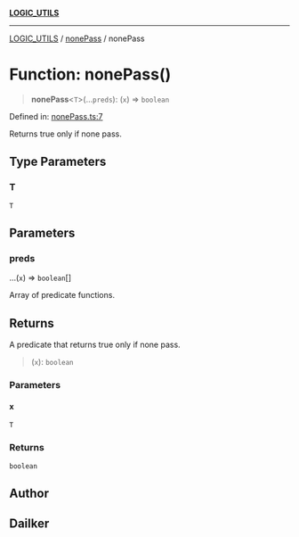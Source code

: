 [**LOGIC_UTILS**](../../README.md)

***

[LOGIC_UTILS](../../README.md) / [nonePass](../README.md) / nonePass

# Function: nonePass()

> **nonePass**\<`T`\>(...`preds`): (`x`) => `boolean`

Defined in: [nonePass.ts:7](https://github.com/dailker/everyutil/blob/7c30ec40bbb398255a9be572db0a537e8bcb9c11/src/logic/nonePass.ts#L7)

Returns true only if none pass.

## Type Parameters

### T

`T`

## Parameters

### preds

...(`x`) => `boolean`[]

Array of predicate functions.

## Returns

A predicate that returns true only if none pass.

> (`x`): `boolean`

### Parameters

#### x

`T`

### Returns

`boolean`

## Author

## Dailker
